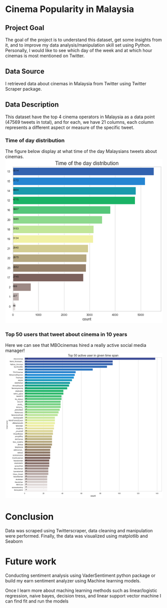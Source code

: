 # Cinema Popularity in Malaysia #

## Project Goal
The goal of the project is to understand this dataset, get some insights from it, and to improve my data analysis/manipulation skill set using Python. Personally, I would like to see which day of the week and at which hour cinemas is most mentioned on Twitter.

## Data Source
I retrieved data about cinemas in Malaysia from Twitter using Twitter Scraper package. 

## Data Description
This dataset have the top 4 cinema operators in Malaysia as a data point (47569 tweets in total), and for each, we have 21 columns, each column represents a different aspect or measure of the specific tweet.

### Time of day distribution 

The figure below display at what time of the day Malaysians tweets about cinemas.
![](Images/githubcinemas.png)


### Top 50 users that tweet about cinema in 10 years

Here we can see that MBOcinemas hired a really active social media manager!
![](Images/Top_50_users.png)


# Conclusion 

Data was scraped using Twitterscraper, data cleaning and manipulation were performed. Finally, the data was visualized using matplotlib and Seaborn 

# Future work 

Conducting sentiment analysis using VaderSentiment python package or build my earn sentiment analyzer using Machine learning models. 

Once I learn more about maching learning methods such as linear/logistic regression, naive bayes, decision tress, and linear support vector machine I can find fit and run the models

